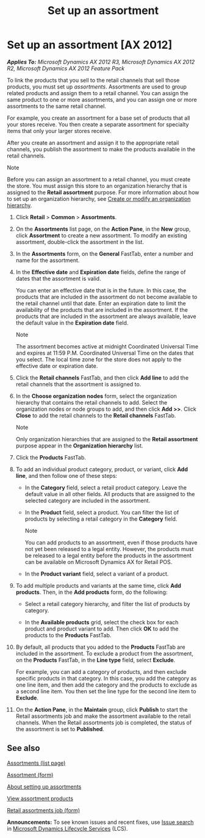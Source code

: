 ﻿---
title: Set up an assortment
TOCTitle: Set up an assortment
ms:assetid: 7e0bb912-9ca3-4123-99a8-f887e828128b
ms:mtpsurl: https://technet.microsoft.com/en-us/library/Hh597144(v=AX.60)
ms:contentKeyID: 39519200
ms.date: 04/18/2014
mtps_version: v=AX.60
f1_keywords:
- assortment
- assortments
---

# Set up an assortment [AX 2012]


_**Applies To:** Microsoft Dynamics AX 2012 R3, Microsoft Dynamics AX 2012 R2, Microsoft Dynamics AX 2012 Feature Pack_

To link the products that you sell to the retail channels that sell those products, you must set up *assortments*. Assortments are used to group related products and assign them to a retail channel. You can assign the same product to one or more assortments, and you can assign one or more assortments to the same retail channel.

For example, you create an assortment for a base set of products that all your stores receive. You then create a separate assortment for specialty items that only your larger stores receive.

After you create an assortment and assign it to the appropriate retail channels, you publish the assortment to make the products available in the retail channels.


> [!NOTE]
> <P>Before you can assign an assortment to a retail channel, you must create the store. You must assign this store to an organization hierarchy that is assigned to the <STRONG>Retail assortment</STRONG> purpose. For more information about how to set up an organization hierarchy, see <A href="create-or-modify-an-organization-hierarchy.md">Create or modify an organization hierarchy</A>.</P>



1.  Click **Retail** \> **Common** \> **Assortments**.

2.  On the **Assortments** list page, on the **Action Pane**, in the **New** group, click **Assortment** to create a new assortment. To modify an existing assortment, double-click the assortment in the list.

3.  In the **Assortments** form, on the **General** FastTab, enter a number and name for the assortment.

4.  In the **Effective date** and **Expiration date** fields, define the range of dates that the assortment is valid.
    
    You can enter an effective date that is in the future. In this case, the products that are included in the assortment do not become available to the retail channel until that date. Enter an expiration date to limit the availability of the products that are included in the assortment. If the products that are included in the assortment are always available, leave the default value in the **Expiration date** field.
    

    > [!NOTE]
    > <P>The assortment becomes active at midnight Coordinated Universal Time and expires at 11:59 P.M. Coordinated Universal Time on the dates that you select. The local time zone for the store does not apply to the effective date or expiration date.</P>



5.  Click the **Retail channels** FastTab, and then click **Add line** to add the retail channels that the assortment is assigned to.

6.  In the **Choose organization nodes** form, select the organization hierarchy that contains the retail channels to add. Select the organization nodes or node groups to add, and then click **Add \>\>**. Click **Close** to add the retail channels to the **Retail channels** FastTab.
    

    > [!NOTE]
    > <P>Only organization hierarchies that are assigned to the <STRONG>Retail assortment</STRONG> purpose appear in the <STRONG>Organization hierarchy</STRONG> list.</P>



7.  Click the **Products** FastTab.

8.  To add an individual product category, product, or variant, click **Add line**, and then follow one of these steps:
    
      - In the **Category** field, select a retail product category. Leave the default value in all other fields. All products that are assigned to the selected category are included in the assortment.
    
      - In the **Product** field, select a product. You can filter the list of products by selecting a retail category in the **Category** field.
        

        > [!NOTE]
        > <P>You can add products to an assortment, even if those products have not yet been released to a legal entity. However, the products must be released to a legal entity before the products in the assortment can be available on Microsoft Dynamics AX for Retail POS.</P>

    
      - In the **Product variant** field, select a variant of a product.

9.  To add multiple products and variants at the same time, click **Add products**. Then, in the **Add products** form, do the following:
    
      - Select a retail category hierarchy, and filter the list of products by category.
    
      - In the **Available products** grid, select the check box for each product and product variant to add. Then click **OK** to add the products to the **Products** FastTab.

10. By default, all products that you added to the **Products** FastTab are included in the assortment. To exclude a product from the assortment, on the **Products** FastTab, in the **Line type** field, select **Exclude**.
    
    For example, you can add a category of products, and then exclude specific products in that category. In this case, you add the category as one line item, and then add the category and the products to exclude as a second line item. You then set the line type for the second line item to **Exclude**.

11. On the **Action Pane**, in the **Maintain** group, click **Publish** to start the Retail assortments job and make the assortment available to the retail channels. When the Retail assortments job is completed, the status of the assortment is set to **Published**.

## See also

[Assortments (list page)](https://technet.microsoft.com/en-us/library/hh597112\(v=ax.60\))

[Assortment (form)](https://technet.microsoft.com/en-us/library/hh580644\(v=ax.60\))

[About setting up assortments](about-setting-up-assortments.md)

[View assortment products](view-assortment-products.md)

[Retail assortments job (form)](https://technet.microsoft.com/en-us/library/hh597306\(v=ax.60\))

  
**Announcements:** To see known issues and recent fixes, use [Issue search](http://go.microsoft.com/fwlink/?linkid=389258) in [Microsoft Dynamics Lifecycle Services](http://go.microsoft.com/fwlink/?linkid=306505) (LCS).

